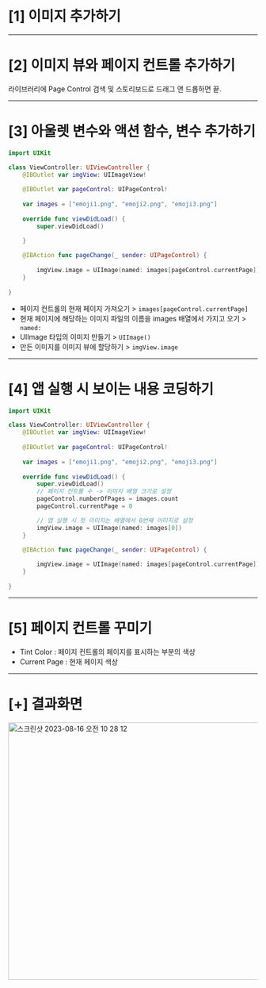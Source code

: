 # [1] 이미지 추가하기

---

# [2] 이미지 뷰와 페이지 컨트롤 추가하기

라이브러리에 Page Control 검색 및 스토리보드로 드래그 앤 드롭하면 끝.

---

# [3] 아울렛 변수와 액션 함수, 변수 추가하기

```swift
import UIKit

class ViewController: UIViewController {
    @IBOutlet var imgView: UIImageView!
    
    @IBOutlet var pageControl: UIPageControl!
    
    var images = ["emoji1.png", "emoji2.png", "emoji3.png"]
    
    override func viewDidLoad() {
        super.viewDidLoad()
        
    }

    @IBAction func pageChange(_ sender: UIPageControl) {
        
        imgView.image = UIImage(named: images[pageControl.currentPage])
    }
    
}
```
- 페이지 컨트롤의 현재 페이지 가져오기 > `images[pageControl.currentPage]`
- 현재 페이지에 해당하는 이미지 파일의 이름을 images 배열에서 가지고 오기 > `named:`
- UIImage 타입의 이미지 만들기 > `UIImage()`
- 만든 이미지를 이미지 뷰에 할당하기 > `imgView.image`

---

# [4] 앱 실행 시 보이는 내용 코딩하기

```swift
import UIKit

class ViewController: UIViewController {
    @IBOutlet var imgView: UIImageView!
    
    @IBOutlet var pageControl: UIPageControl!
    
    var images = ["emoji1.png", "emoji2.png", "emoji3.png"]
    
    override func viewDidLoad() {
        super.viewDidLoad()
        // 페이지 컨트롤 수 -> 이미지 배열 크기로 설정
        pageControl.numberOfPages = images.count
        pageControl.currentPage = 0

        // 앱 실행 시 첫 이미지는 배열에서 0번째 이미지로 설정
        imgView.image = UIImage(named: images[0])
    }

    @IBAction func pageChange(_ sender: UIPageControl) {
        
        imgView.image = UIImage(named: images[pageControl.currentPage])
    }
    
}
```

---


# [5] 페이지 컨트롤 꾸미기

- Tint Color : 페이지 컨트롤의 페이지를 표시하는 부분의 색상
- Current Page : 현재 페이지 색상

---

# [+] 결과화면

<img width="519" alt="스크린샷 2023-08-16 오전 10 28 12" src="https://github.com/leeyebeen-dev/Swift-Study/assets/84004751/825f567c-9fce-4072-b5d1-510791bfe31f">
